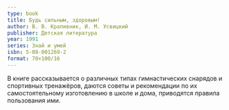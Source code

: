 ```yaml
---
type: book
title: Будь сильным, здоровым!
author: В. В. Крапивник, И. М. Усвицкий
publisher: Детская литература
year: 1991
series: Знай и умей
isbn: 5-08-001269-2
format: 70×100/16
---
```


В книге рассказывается о различных типах гимнастических снарядов и спортивных тренажёров, даются советы и рекомендации по их самостоятельному изготовлению в школе и дома, приводятся правила пользования ими.
